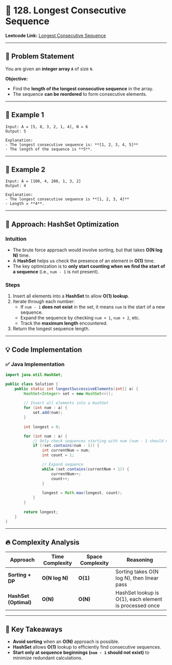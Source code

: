 # 📌 **128. Longest Consecutive Sequence**  
**Leetcode Link:** [Longest Consecutive Sequence](https://leetcode.com/problems/longest-consecutive-sequence/)  

---

## 🎯 **Problem Statement**  
You are given an **integer array `A`** of size `N`.  

**Objective:**  
- Find the **length of the longest consecutive sequence** in the array.  
- The sequence **can be reordered** to form consecutive elements.  

---

## 🔹 **Example 1**
```plaintext
Input: A = [5, 8, 3, 2, 1, 4], N = 6
Output: 5

Explanation:
- The longest consecutive sequence is: **[1, 2, 3, 4, 5]**
- The length of the sequence is **5**.
```

---

## 🔹 **Example 2**
```plaintext
Input: A = [100, 4, 200, 1, 3, 2]
Output: 4

Explanation:
- The longest consecutive sequence is **[1, 2, 3, 4]**
- Length = **4**.
```

---

## 🚀 **Approach: HashSet Optimization**
### **Intuition**
- The brute force approach would involve sorting, but that takes **O(N log N)** time.
- A **HashSet** helps us check the presence of an element in **O(1)** time.
- The key optimization is to **only start counting when we find the start of a sequence** (i.e., `num - 1` is not present).

### **Steps**
1. Insert all elements into a **HashSet** to allow **O(1) lookup**.
2. Iterate through each number:
   - If `num - 1` **does not exist** in the set, it means `num` is the start of a new sequence.
   - Expand the sequence by checking `num + 1`, `num + 2`, etc.
   - Track the **maximum length** encountered.
3. Return the longest sequence length.

---

## 💡 **Code Implementation**

### ✅ **Java Implementation**
```java
import java.util.HashSet;

public class Solution {
    public static int longestSuccessiveElements(int[] a) {
        HashSet<Integer> set = new HashSet<>();
        
        // Insert all elements into a HashSet
        for (int num : a) {
            set.add(num);
        }
        
        int longest = 0;

        for (int num : a) {
            // Only check sequences starting with num (num - 1 should not exist)
            if (!set.contains(num - 1)) {
                int currentNum = num;
                int count = 1;

                // Expand sequence
                while (set.contains(currentNum + 1)) {
                    currentNum++;
                    count++;
                }
                
                longest = Math.max(longest, count);
            }
        }
        
        return longest;
    }
}
```

---

## 🔥 **Complexity Analysis**
| **Approach**       | **Time Complexity** | **Space Complexity** | **Reasoning** |
|--------------------|--------------------|---------------------|--------------|
| **Sorting + DP**  | **O(N log N)** | **O(1)** | Sorting takes O(N log N), then linear pass |
| **HashSet (Optimal)** | **O(N)** | **O(N)** | HashSet lookup is O(1), each element is processed once |

---

## 🌟 **Key Takeaways**
- **Avoid sorting** when an **O(N)** approach is possible.
- **HashSet** allows **O(1)** lookup to efficiently find consecutive sequences.
- **Start only at sequence beginnings (`num - 1` should not exist)** to minimize redundant calculations.

